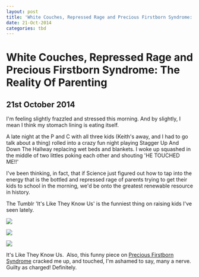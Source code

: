 ```yaml
---
layout: post
title: 'White Couches, Repressed Rage and Precious Firstborn Syndrome: The Reality Of Parenting'
date: 21-Oct-2014
categories: tbd
---
```


# White Couches, Repressed Rage and Precious Firstborn Syndrome: The Reality Of Parenting

## 21st October 2014

 

I'm feeling slightly frazzled and stressed this morning. And by slightly,   I mean I think my stomach lining is eating itself.

A late night at the P and C with all three kids (Keith's away,   and I had to go talk about a thing) rolled into a crazy fun night playing Stagger Up And Down The Hallway replacing wet beds and blankets. I woke up squashed in the middle of two littles poking each other and shouting 'HE TOUCHED ME!!'

I've been thinking, in fact, that if Science just figured out how to tap into the energy that is the bottled and repressed rage of parents trying to get their kids to school in the morning, we'd be onto the greatest renewable resource in history.

The Tumblr 'It's Like They Know Us' is the funniest thing on raising kids I've seen lately.

<img class="photo-horiz" src="http://33.media.tumblr.com/6c1f718740802ea1e2d14c545fa99890/tumblr_ndo514E8lL1tm081co1_1280.jpg" />

<p "You think **I’M** being unfair? You want to wear saturated primary colors? BE MY GUEST. But I will not stand by and let you disparage the muted principles your mother and I worked so hard to teach you.”</p>

 

<img class="photo-horiz" src="http://media.tumblr.com/428e2dd9ff66a1d60163e14b5801eb96/tumblr_inline_ndifvb5tsO1t1343t.jpg" />

<p "Life moves awful fast nowadays, but we always find time to cuddle awkwardly on the floor in a plain white room. It helps keep us connected"</p>

 

<img class="photo-horiz" src="http://33.media.tumblr.com/53dd9a03563a6870b2e532df75416feb/tumblr_nd5gh0lCGd1tm081co1_1280.jpg" />

<p "Brushing my toddler’s teeth is my favorite way to unwind. She never flops around like a deranged mackerel hell-bent on knocking herself unconscious on the nearest wall, counter, or tile floor. It’s our special time together."</p>

<p </p>

<p <img src="http://33.media.tumblr.com/29d76c7467affad19534edb1b075eda3/tumblr_ncn4tdr8MV1tm081co1_500.jpg" />

<p "And in this one, you were juuuust crowning."</p>

<p All images (and more!) at the hilarious Tumblr <a href="http://itsliketheyknowus.tumblr.com/">It's Like They Know Us. </a> Also, this funny piece on <a href="http://www.news.com.au/lifestyle/parenting/precious-firstborn-syndrome-causing-anxiety-among-parents/story-fnet085v-1227095410292">Precious Firstborn Syndrome</a> cracked me up, and touched, I'm ashamed to say, many a nerve. Guilty as charged! Definitely.</p>

<p Keep on trucking, Mumz and Dadz. We;ll just figure this shit out as we roll along.</p>

<p x</p>
